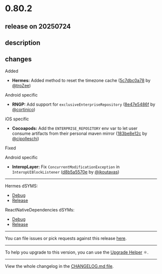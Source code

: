 # 0.80.2

## release on 20250724

## description

## changes

Added

* <strong>Hermes:</strong> Added method to reset the timezone cache (<a href="https://github.com/facebook/hermes/commit/5c7dbc0a78cb2d2a8bc81c41c617c3abecf209ff">5c7dbc0a78</a> by <a href="https://github.com/troZee">@troZee</a>)

Android specific

* <strong>RNGP:</strong> Add support for <code>exclusiveEnterpriseRepository</code> (<a href="https://github.com/facebook/react-native/commit/8e47e5486f1b3dd8aa8e4965e8b8beeed215acd9">8e47e5486f</a> by <a href="https://github.com/cortinico">@cortinico</a>)

iOS specific

* <strong>Cocoapods:</strong> Add the <code>ENTERPRISE_REPOSITORY</code> env var to let user consume artifacts from their personal maven mirror (<a href="https://github.com/facebook/react-native/commit/183be8e12c0de2efc5faf89ac250db8b646972b4">183be8e12c</a> by <a href="https://github.com/cipolleschi">@cipolleschi</a>)

Fixed

Android specific

* <strong>InteropLayer:</strong> Fix <code>ConcurrentModificationException</code> in <code>InteropUIBlockListener</code> (<a href="https://github.com/facebook/react-native/commit/d8b5a5570ee1f70483706a69acbacf8796679ade">d8b5a5570e</a> by <a href="https://github.com/jkoutavas">@jkoutavas</a>)

*** ** * ** ***

Hermes dSYMS:

* <a href="https://repo1.maven.org/maven2/com/facebook/react/react-native-artifacts/0.80.2/react-native-artifacts-0.80.2-hermes-framework-dSYM-debug.tar.gz" rel="nofollow">Debug</a>
* <a href="https://repo1.maven.org/maven2/com/facebook/react/react-native-artifacts/0.80.2/react-native-artifacts-0.80.2-hermes-framework-dSYM-release.tar.gz" rel="nofollow">Release</a>

ReactNativeDependencies dSYMs:

* <a href="https://repo1.maven.org/maven2/com/facebook/react/react-native-artifacts/0.80.2/react-native-artifacts-0.80.2-reactnative-dependencies-dSYM-debug.tar.gz" rel="nofollow">Debug</a>
* <a href="https://repo1.maven.org/maven2/com/facebook/react/react-native-artifacts/0.80.2/react-native-artifacts-0.80.2-reactnative-dependencies-dSYM-release.tar.gz" rel="nofollow">Release</a>

*** ** * ** ***

You can file issues or pick requests against this release <a href="https://github.com/reactwg/react-native-releases/issues/new/choose">here</a>.

*** ** * ** ***

To help you upgrade to this version, you can use the <a href="https://react-native-community.github.io/upgrade-helper/" rel="nofollow">Upgrade Helper</a> ⚛️.

*** ** * ** ***

View the whole changelog in the <a href="https://github.com/facebook/react-native/blob/main/CHANGELOG.md">CHANGELOG.md file</a>.

